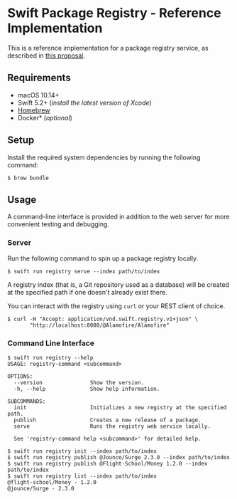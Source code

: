 # Swift Package Registry - Reference Implementation

This is a reference implementation for a package registry service,
as described in [this proposal](https://github.com/apple/swift-evolution/pull/1179).

## Requirements

- macOS 10.14+
- Swift 5.2+ (_install the latest version of Xcode_)
- [Homebrew](https://brew.sh)
- Docker* (_optional_)

## Setup

Install the required system dependencies by running the following command:

```terminal
$ brew bundle
```

## Usage

A command-line interface is provided in addition to the web server
for more convenient testing and debugging.

### Server

Run the following command to spin up a package registry locally.

```terminal
$ swift run registry serve --index path/to/index
```

A registry index (that is, a Git repository used as a database)
will be created at the specified path if one doesn't already exist there.

You can interact with the registry using `curl` or your REST client of choice.

```terminal
$ curl -H "Accept: application/vnd.swift.registry.v1+json" \
       "http://localhost:8080/@Alamofire/Alamofire"
```

### Command Line Interface

```terminal
$ swift run registry --help
USAGE: registry-command <subcommand>

OPTIONS:
  --version               Show the version.
  -h, --help              Show help information.

SUBCOMMANDS:
  init                    Initializes a new registry at the specified path.
  publish                 Creates a new release of a package.
  serve                   Runs the registry web service locally.

  See 'registry-command help <subcommand>' for detailed help.

$ swift run registry init --index path/to/index
$ swift run registry publish @Jounce/Surge 2.3.0 --index path/to/index
$ swift run registry publish @Flight-School/Money 1.2.0 --index path/to/index
$ swift run registry list --index path/to/index
@flight-school/Money - 1.2.0
@jounce/Surge - 2.3.0
```
